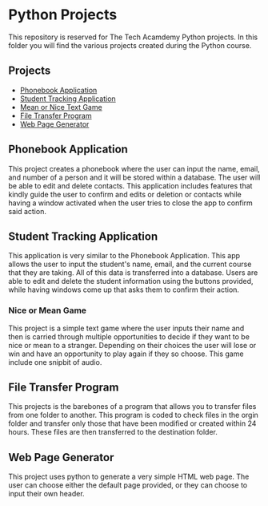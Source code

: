 # Python Projects
This repository is reserved for The Tech Acamdemy Python projects. In this folder you will find the various projects created during the Python course.
## Projects
- [Phonebook Application](https://github.com/daylilyk/Python-Projects/tree/main/Phonebook%20Application)
- [Student Tracking Application](https://github.com/daylilyk/Python-Projects/tree/main/Student%20Tracking%20App)
- [Mean or Nice Text Game](https://github.com/daylilyk/Python-Projects/tree/main/Nice_or_Mean_Game)
- [File Transfer Program](https://github.com/daylilyk/Python-Projects/tree/main/fileTransferProgram)
- [Web Page Generator](https://github.com/daylilyk/Python-Projects/tree/main/Web%20Page%20Generator)

## Phonebook Application
This project creates a phonebook where the user can input the name, email, and number of a person and it will be stored within a database. The user will be able to edit and delete contacts. This application includes features that kindly guide the user to confirm and edits or deletion or contacts while having a window activated when the user tries to close the app to confirm said action. 
## Student Tracking Application
This application is very similar to the Phonebook Application. This app allows the user to input the student's name, email, and the current course that they are taking. All of this data is transferred into a database. Users are able to edit and delete the student information using the buttons provided, while having windows come up that asks them to confirm their action. 
### Nice or Mean Game
This project is a simple text game where the user inputs their name and then is carried through multiple opportunities to decide if they want to be nice or mean to a stranger. Depending on their choices the user will lose or win and have an opportunity to play again if they so choose. This game include one snipbit of audio.
## File Transfer Program
This projects is the barebones of a program that allows you to transfer files from one folder to another. This program is coded to check files in the orgin folder and transfer only those that have been modified or created within 24 hours. These files are then transferred to the destination folder.
## Web Page Generator
This project uses python to generate a very simple HTML web page. The user can choose either the default page provided, or they can choose to input their own header.

